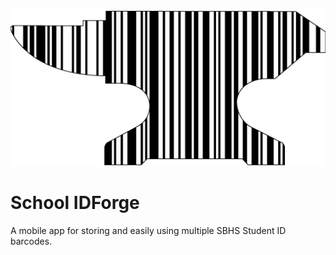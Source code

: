 ![Logo](./assets/logo-cropped.png)

# School IDForge

A mobile app for storing and easily using multiple SBHS Student ID barcodes.
